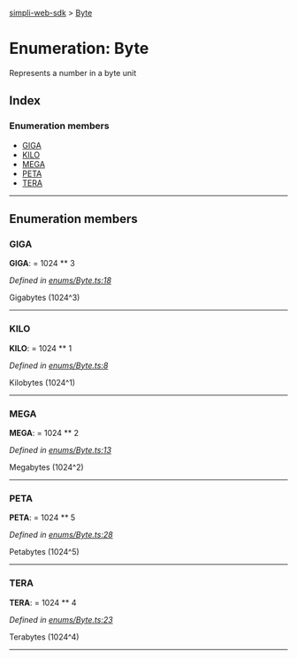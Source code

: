 [simpli-web-sdk](../README.md) > [Byte](../enums/byte.md)

# Enumeration: Byte

Represents a number in a byte unit

## Index

### Enumeration members

* [GIGA](byte.md#giga)
* [KILO](byte.md#kilo)
* [MEGA](byte.md#mega)
* [PETA](byte.md#peta)
* [TERA](byte.md#tera)

---

## Enumeration members

<a id="giga"></a>

###  GIGA

**GIGA**:  =  1024 ** 3

*Defined in [enums/Byte.ts:18](https://github.com/simplitech/simpli-web-sdk/blob/4ed922b/src/enums/Byte.ts#L18)*

Gigabytes (1024^3)

___
<a id="kilo"></a>

###  KILO

**KILO**:  =  1024 ** 1

*Defined in [enums/Byte.ts:8](https://github.com/simplitech/simpli-web-sdk/blob/4ed922b/src/enums/Byte.ts#L8)*

Kilobytes (1024^1)

___
<a id="mega"></a>

###  MEGA

**MEGA**:  =  1024 ** 2

*Defined in [enums/Byte.ts:13](https://github.com/simplitech/simpli-web-sdk/blob/4ed922b/src/enums/Byte.ts#L13)*

Megabytes (1024^2)

___
<a id="peta"></a>

###  PETA

**PETA**:  =  1024 ** 5

*Defined in [enums/Byte.ts:28](https://github.com/simplitech/simpli-web-sdk/blob/4ed922b/src/enums/Byte.ts#L28)*

Petabytes (1024^5)

___
<a id="tera"></a>

###  TERA

**TERA**:  =  1024 ** 4

*Defined in [enums/Byte.ts:23](https://github.com/simplitech/simpli-web-sdk/blob/4ed922b/src/enums/Byte.ts#L23)*

Terabytes (1024^4)

___


